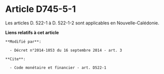 # Article D745-5-1

Les articles D. 522-1 à D. 522-1-2 sont applicables en Nouvelle-Calédonie.

**Liens relatifs à cet article**

	**Modifié par**:

	  - Décret n°2014-1053 du 16 septembre 2014 - art. 3

	**Cite**:

	  - Code monétaire et financier - art. D522-1
